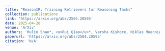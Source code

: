 ```yaml
---
title: "ReasonIR: Training Retrievers for Reasoning Tasks"
collection: publications
link: 'https://arxiv.org/abs/2504.20595'
date: 2025-04-28
venue: 'ArXiv'
authors: 'Rulin Shao*, <u>Rui Qiao</u>*, Varsha Kishore, Niklas Muennighoff, Xi Victoria Lin, Daniela Rus, Bryan Kian Hsiang Low, Sewon Min, Wen-tau Yih, Pang Wei Koh, Luke Zettlemoyer'
paperurl: 'https://arxiv.org/abs/2504.20595'
citation: 'N/A'
---
```

